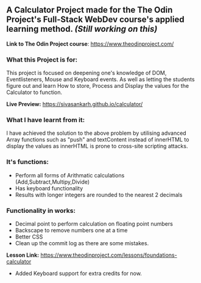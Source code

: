 ## **A Calculator Project** made for the The Odin Project's Full-Stack WebDev course's applied learning method. *(Still working on this)*

**Link to The Odin Project course**: https://www.theodinproject.com/

### What this Project is for:
This project is focused on deepening one's knowledge of DOM, Eventlisteners, Mouse and Keyboard events.
As well as letting the students figure out and learn How to store, Process and Display the values for the Calculator to function.

**Live Preview:** https://sivasankarh.github.io/calculator/

### What I have learnt from it:
 I have achieved the solution to the above problem by utilising advanced Array functions such as "push" and textContent instead of innerHTML to display the values as innerHTML is prone to cross-site scripting attacks.

### It's functions:
- Perform all forms of Arithmatic calculations (Add,Subtract,Multipy,Divide)
- Has keyboard functionality
- Results with longer integers are rounded to the nearest 2 decimals
  
### Functionality in works:
- Decimal point to perform calculation on floating point numbers
- Backscape to remove numbers one at a time
- Better CSS
- Clean up the commit log as there are some mistakes.

**Lesson Link:** https://www.theodinproject.com/lessons/foundations-calculator
- Added Keyboard support for extra credits for now.


